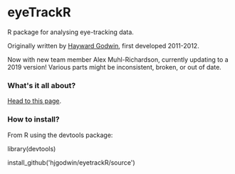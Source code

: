 # eyeTrackR

R package for analysing eye-tracking data. 

Originally written by [Hayward Godwin](http://psychwire.wordpress.com/), first developed 2011-2012. 

Now with new team member Alex Muhl-Richardson, currently updating to a 2019 version! Various parts might be inconsistent, broken, or out of date.

### What's it all about?

[Head to this page](https://github.com/hjgodwin/eyeTrackR/wiki).

### How to install?

From R using the devtools package:

library(devtools)

install_github('hjgodwin/eyetrackR/source')







